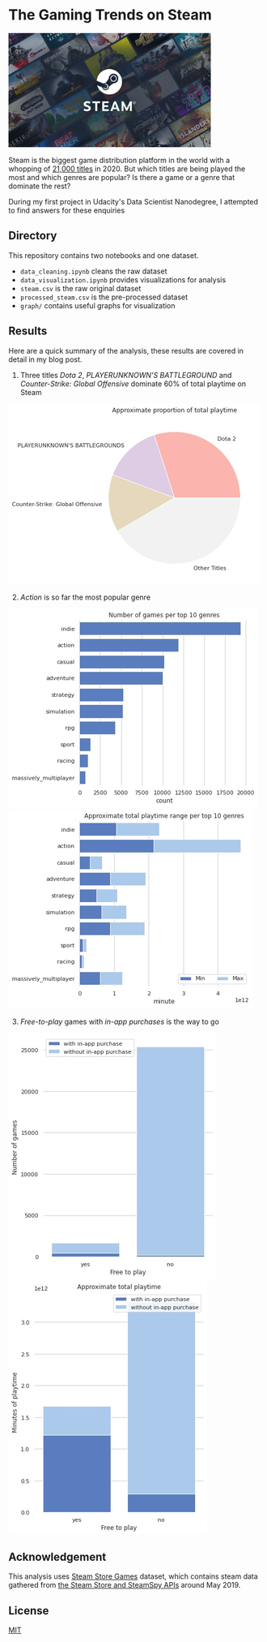 # The Gaming Trends on Steam

<img src="store_home.jpg"
     alt="Steam"
     style="text-align: center; width: 400px;" />

Steam is the biggest game distribution platform in the world with a whopping of [21,000 titles](https://leftronic.com/steam-statistics/) in 2020. But which titles are being played the most and which genres are popular? Is there a game or a genre that dominate the rest?

During my first project in Udacity's Data Scientist Nanodegree, I attempted to find answers for these enquiries

## Directory

This repository contains two notebooks and one dataset.

- `data_cleaning.ipynb` cleans the raw dataset
- `data_visualization.ipynb` provides visualizations for analysis
- `steam.csv` is the raw original dataset
- `processed_steam.csv` is the pre-processed dataset
- `graph/` contains useful graphs for visualization

## Results

Here are a quick summary of the analysis, these results are covered in detail in my blog post.

1. Three titles *Dota 2*, *PLAYERUNKNOWN'S BATTLEGROUND* and *Counter-Strike: Global Offensive* dominate 60% of total playtime on Steam

![](graph/ApproximateProportionOfTotalPlaytime.jpg "Approximate proportion of total playtime")

2. *Action* is so far the most popular genre

![](graph/NumberOfGamesPerTop10Genres.jpg "Number of games per top 10 genres") 
![](graph/ApproximateTotalPlaytimeRangePerTop10Genres.jpg "Approximate total playtime range per top 10 genres")

3. *Free-to-play* games with *in-app purchases* is the way to go

![](graph/NumberOfGames.jpg)
![](graph/ApproximateTotalPlaytime.jpg)

## Acknowledgement

This analysis uses [Steam Store Games](https://www.kaggle.com/nikdavis/steam-store-games) dataset, which contains steam data gathered from [the Steam Store and SteamSpy APIs](https://nik-davis.github.io/posts/2019/steam-data-collection/) around May 2019.

## License
[MIT](LICENSE)